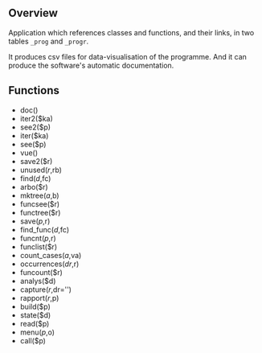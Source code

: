 ## Overview

Application which references classes and functions, and their links, in two tables `_prog` and `_progr`.

It produces csv files for data-visualisation of the programme.
And it can produce the software's automatic documentation.

## Functions

- doc()
- iter2($ka)
- see2($p)
- iter($ka)
- see($p)
- vue()
- save2($r)
- unused($r,$rb)
- find($d,$fc)
- arbo($r)
- mktree($a,$b)
- funcsee($r)
- functree($r)
- save($p,$r)
- find_func($d,$fc)
- funcnt($p,$r)
- funclist($r)
- count_cases($a,$va)
- occurrences($dr,$r)
- funcount($r)
- analys($d)
- capture($r,$dr='')
- rapport($r,$p)
- build($p)
- state($d)
- read($p)
- menu($p,$o)
- call($p)
